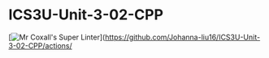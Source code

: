 # ICS3U-Unit-3-02-CPP

[![Mr Coxall's Super Linter](https://github.com/Johanna-liu16/ICS3U-Unit-3-02-CPP/workflows/Mr%20Coxall's%20Super%20Linter/badge.svg)](https://github.com/Johanna-liu16/ICS3U-Unit-3-02-CPP/actions/
